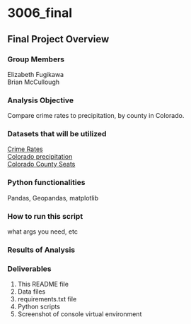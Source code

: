 # 3006_final
## Final Project Overview
### Group Members
<p> Elizabeth Fugikawa <br>
Brian McCullough </p>

### Analysis Objective
Compare crime rates to precipitation, by county in Colorado. 

### Datasets that will be utilized
[Crime Rates](https://data.colorado.gov/Public-Safety/Crimes-in-Colorado-1997-to-2015/6vnq-az4b) <br>
[Colorado precipitation](https://data.colorado.gov/Environment/Rain-Hail-and-Snow-in-Colorado-2015/mqid-8hv2) <br>
[Colorado County Seats](https://data.colorado.gov/County/Colorado-County-Seats/gqse-2qk8/data) <br>

### Python functionalities
Pandas, Geopandas, matplotlib

### How to run this script
what args you need, etc

### Results of Analysis

### Deliverables
1. This README file
2. Data files
3. requirements.txt file
4. Python scripts
5. Screenshot of console virtual environment
